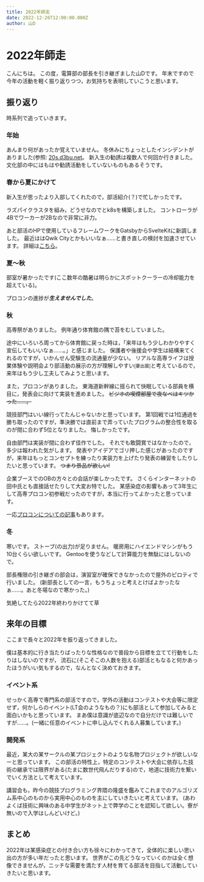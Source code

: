 ```yaml
---
title: 2022年師走
date: 2022-12-26T12:00:00.000Z
author: 山D
---
```


# 2022年師走

こんにちは。
この度，電算部の部長を引き継ぎました山Dです。
年末ですので今年の活動を軽く振り返りつつ，お気持ちを表明していこうと思います。

## 振り返り

時系列で追っていきます。

### 年始

あんまり何があったか覚えていません。
冬休みにちょっとしたインシデントがありました(参照: [20s.d3bu.net](https://20s.d3bu.net/works/#_2021%E5%B9%B4)。
新入生の勧誘は複数人で何回か行きました。文化部の中にはもはや勧誘活動をしていないものもあるそうです。

### 春から夏にかけて

新入生が思ったより入部してくれたので，部活紹介(？)で忙しかったです。

ラズパイクラスタを組み，どうせなのでとk8sを構築しました。
コントローラが4Bでワーカーが2Bなので非常に非力。

あと部活のHPで使用しているフレームワークをGatsbyからSvelteKitに新調しました。
最近ははQwik Cityとかもいいなぁ……と書き直しの検討を加速させています。
詳細は[こちら](https://d3bu.net/dev/cluster/)。

### 夏〜秋

部室が暑かったです(ここ数年の酷暑は明らかにスポットクーラーの冷却能力を超えている)。

プロコンの進捗が***生えませんでした***。

### 秋

高専祭がありました。
例年通り体育館の隅で苔をむしていました。

途中にいろいろ周ってから体育館に戻った時は，「来年はもう少しわかりやすく宣伝してもいいなぁ……。」と感じました。
保護者や後援会や学生は結構来てくれるのですが，いかんせん受験生の流通量が少ない。
リアルな高専ライフは授業体験や説明会より部活動の展示の方が理解しやすい<small>[要出展]</small>と考えているので，来年はもう少し工夫してみようと思います。

また，プロコンがありました。
東海道新幹線に揺られて快眠している部員を横目に，発表会に向けて実装を進めました。
~~ビジホの喫煙部屋で夜なべはキツかった……。~~

競技部門はいい線行ってたんじゃないかと思っています。
第1回戦では1位通過を勝ち取ったのですが，準決勝では直前まで弄っていたプログラムの整合性を取るのが間に合わず5位となりました。
悔しかったです。

自由部門は実装が間に合わず佳作でした。
それでも敢闘賞ではなかったので，多少は報われた気がします。
発表やアイデアでゴリ押した感じがあったのですが，来年はもっとコンセプトを練ったり実装力を上げたり発表の練習をしたりしたいと思っています。
~~つまり景品が欲しい!~~

企業ブースでのOBの方々との会話が楽しかったです。
さくらインターネットの田中氏とも直接話せたりして大変お特でした。
某感染症の影響もあって3年生にして高専プロコン初参戦だったのですが，本当に行ってよかったと思っています。

一応[プロコンについての記事](https://d3bu.net/blog/2022-10-kosen-procon/)もあります。

### 冬

寒いです。
ストーブ(の出力)が足りません。
暖房用にハイエンドマシンがもう10台くらい欲しいです。
Gentooを使うなどして計算能力を無駄にはしないので。

部長権限の引き継ぎの部会は，演習室が確保できなかったので屋外のピロティで行いました。
(新部長としての一言，もうちょっと考えとけばよかったなぁ……。あと冬場なので寒かった。)

気絶してたら2022年終わりかけてて草

## 来年の目標

ここまで長々と2022年を振り返ってきました。

僕は基本的に行き当たりばったりな性格なので普段から目標を立てて行動をしたりはしないのですが，
流石に(そこそこの人数を抱える)部活ともなると何かあったほうがいい気もするので，なんとなく決めておきます。

### イベント系

せっかく高専で専門系の部活ですので，学外の活動はコンテストや大会等に限定せず，何かしらのイベント(LT会のようなもの？)にも部活として参加してみると面白いかもと思っています。
まあ僕は意識が底辺なので自分だけでは難しいですが……。(一緒に任意のイベントに申し込んでくれる人募集しています。)

### 開発系

最近，某大の某サークルの某プロジェクトのような名物プロジェクトが欲しいなーと思っています。
この部活の特性上，特定のコンテストや大会に依存した技術の継承では限界がある(たまに数世代飛んだりする)ので，地道に技術力を繋いでいく方法として考えています。

講習会も，昨今の競技プログラミング界隈の隆盛を鑑みてこれまでのアルゴリズム系中心のものから実用中心のものを主にしていきたいと考えています。
(あわよくば技術に興味のある中学生がネット上で弊学のことを認知して欲しい。寮が無いので入学はしんどいけど。)

## まとめ

2022年は某感染症との付き合い方も徐々にわかってきて，全体的に楽しい思い出の方が多い年だったと思います。
世界がこの先どうなっていくのかは全く想像できませんが，ニッチな需要を満たす人材を育てる部活を目指して活動していきたいと思います。
